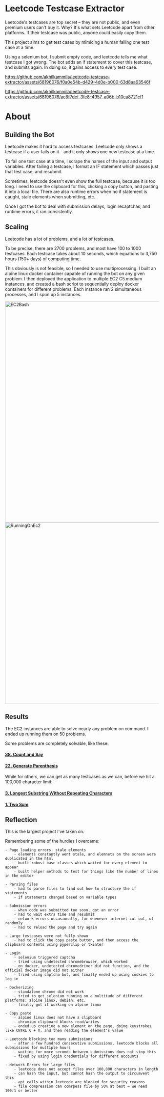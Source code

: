 # Leetcode Testcase Extractor

Leetcode's testcases are top secret – they are not public, and even premium users can't buy it. Why? It's what sets Leetcode apart from other platforms. If their testcase was public, anyone could easily copy them.

This project aims to get test cases by mimicing a human failing one test case at a time.

Using a selenium bot, I submit empty code, and leetcode tells me what testcase I got wrong. The bot adds an if statement to cover this testcase, and submits again. In doing so, it gains access to every test case.

https://github.com/akhilkammila/leetcode-testcase-extractor/assets/68196076/f0a0e54b-d429-4d0e-b000-63d8aa63546f

https://github.com/akhilkammila/leetcode-testcase-extractor/assets/68196076/ac8f7def-3fe8-4957-a06b-b10ea8721cf1

# About
## Building the Bot
Leetcode makes it hard to access testcases. Leetcode only shows a testcase if a user fails on it – and it only shows one new testcase at a time.

To fail one test case at a time, I scrape the names of the input and output variables. After failing a testcase, I format an IF statement which passes just that test case, and resubmit.

Sometimes, leetcode doesn't even show the full testcase, because it is too long. I need to use the clipboard for this, clicking a copy button, and pasting it into a local file. There are also runtime errors when no if statement is caught, stale elements when submitting, etc.

Once I got the bot to deal with submission delays, login recaptchas, and runtime errors, it ran consistently.

## Scaling
Leetcode has a lot of problems, and a lot of testcases.

To be precise, there are 2700 problems, and most have 100 to 1000 testcases. Each testcase takes about 10 seconds, which equations to 3,750 hours (150+ days) of computing time.

This obviously is not feasible, so I needed to use multiprocessing. I built an alpine linux docker container capable of running the bot on any given problem. I then deployed the application to multiple EC2 C5.medium instances, and created a bash script to sequentially deploy docker containers for different problems. Each instance ran 2 simultaneous processes, and I spun up 5 instances.

<img width="720" alt="EC2Bash" src="https://github.com/akhilkammila/leetcode-testcase-extractor/assets/68196076/2dd953ed-6b03-4822-88d7-e61d8c8e587c">

<img width="592" alt="RunningOnEc2" src="https://github.com/akhilkammila/leetcode-testcase-extractor/assets/68196076/5e6d32bf-6e98-44dd-8f0c-3c46c08b7577">

## Results
The EC2 instances are able to solve nearly any problem on command. I ended up running them on 50 problems.

Some problems are completely solvable, like these:
#### [38. Count and Say](https://github.com/akhilkammila/leetcode-testcase-extractor/blob/main/data/38.%20Count%20and%20Say)
#### [22. Generate Parenthesis](https://github.com/akhilkammila/leetcode-testcase-extractor/blob/main/data/22.%20Generate%20Parentheses)

While for others, we can get as many testcases as we can, before we hit a 100,000 character limit:
#### [3. Longest Substring Without Repeating Characters](https://github.com/akhilkammila/leetcode-testcase-extractor/blob/main/data/3.%20Longest%20Substring%20Without%20Repeating%20Characters)
#### [1. Two Sum](https://github.com/akhilkammila/leetcode-testcase-extractor/blob/main/data/1.%20Two%20Sum)

## Reflection
This is the largest project I've taken on.

Remembering some of the hurdles I overcame:

    - Page loading errors: stale elements
        - elements constantly went stale, and elemnets on the screen were duplicated in the html
        - built robust base classes which waited for every element to appear
        - built helper methods to test for things like the number of lines in the editor

    - Parsing files
        - had to parse files to find out how to structure the if statements
        - if statements changed based on variable types

    - Submission errors
        - when code was submitted too soon, got an error
        - had to wait extra time and resubmit
        - network errors occasionally, for whenever internet cut out, of randomly
        - had to reload the page and try again

    - Large testcases were not fully shown
        - had to click the copy paste button, and then access the clipboard contents using pyperclip or tkinter

    - Login
        - selenium triggered captcha
        - tried using undetected chromebrowser, which worked
        - on docker, undetected chromedriver did not function, and the official docker image did not either
        - tried using captcha bot, and finally ended up using cookies to log in

    - Dockerizing
        - standalone chrome did not work
        - tried to get selenium running on a multitude of different platforms: alpine linux, debian, etc.
        - finally got it working on alpine linux

    - Copy paste
        - alpine linux does not have a clipboard
        - chromium clipboard blocks read/writes
        - ended up creating a new element on the page, doing keystrokes like CNTRL C + V, and then reading the element's value

    - Leetcode blocking too many submissions
        - after a few hundred consecutive submissions, leetcode blocks all submissions for multiple hours
        - waiting for more seconds between submissions does not stop this
        - fixed by using login credentials for different accounts

    - Network Errors for large files
        - leetcode does not accept files over 100,000 characters in length
        - can hash the input, but cannot hash the output to circumvent this
        - api calls within leetcode are blocked for security reasons
        - file compression can comrpess file by 50% at best – we need 100:1 or better